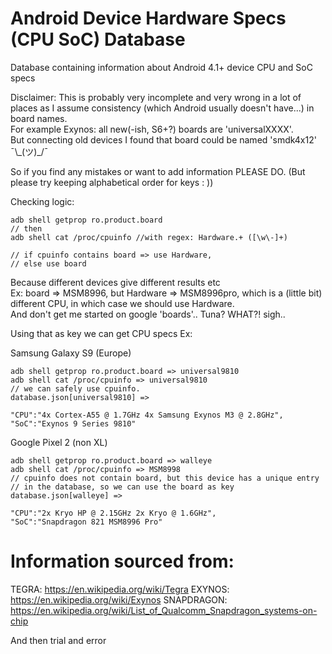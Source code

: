 # Android Device Hardware Specs (CPU SoC) Database
Database containing information about Android 4.1+ device CPU and SoC specs

Disclaimer: This is probably very incomplete and very wrong in a lot of places as I assume consistency (which Android usually doesn't have...) in board names.  
For example Exynos: all new(-ish, S6+?) boards are 'universalXXXX'.  
But connecting old devices I found that board could be named 'smdk4x12' ¯\\\_(ツ)\_/¯

So if you find any mistakes or want to add information PLEASE DO. (But please try keeping alphabetical order for keys : ))


Checking logic:

	adb shell getprop ro.product.board  
	// then
	adb shell cat /proc/cpuinfo //with regex: Hardware.+ ([\w\-]+)
	
	// if cpuinfo contains board => use Hardware,
	// else use board

Because different devices give different results etc  
Ex: board => MSM8996, but Hardware => MSM8996pro, which is a (little bit) different CPU, in which case we should use Hardware.  
And don't get me started on google 'boards'.. Tuna? WHAT?! sigh..
 
Using that as key we can get CPU specs
Ex:

Samsung Galaxy S9 (Europe)  

	adb shell getprop ro.product.board => universal9810
	adb shell cat /proc/cpuinfo => universal9810
	// we can safely use cpuinfo.  
	database.json[universal9810] => 
    
	"CPU":"4x Cortex-A55 @ 1.7GHz 4x Samsung Exynos M3 @ 2.8GHz",	
   	"SoC":"Exynos 9 Series 9810"

Google Pixel 2 (non XL)

	adb shell getprop ro.product.board => walleye
	adb shell cat /proc/cpuinfo => MSM8998
	// cpuinfo does not contain board, but this device has a unique entry  
	// in the database, so we can use the board as key  
	database.json[walleye] => 
    
	"CPU":"2x Kryo HP @ 2.15GHz 2x Kryo @ 1.6GHz",
    "SoC":"Snapdragon 821 MSM8996 Pro"
    
    
    
# Information sourced from:
    
TEGRA: https://en.wikipedia.org/wiki/Tegra
EXYNOS: https://en.wikipedia.org/wiki/Exynos
SNAPDRAGON: https://en.wikipedia.org/wiki/List_of_Qualcomm_Snapdragon_systems-on-chip

And then trial and error
